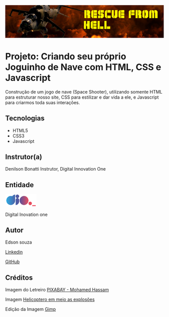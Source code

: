 <img src="./img/letreiro.png">

# Projeto: Criando seu próprio Joguinho de Nave com HTML, CSS e Javascript

Construção de um jogo de nave (Space Shooter), utilizando somente HTML para estruturar nosso site, CSS para estilizar e dar vida a ele, e Javascript para criarmos toda suas interações.
## Tecnologias

* HTML5
* CSS3
* Javascript


## Instrutor(a)

Denilson Bonatti
Instrutor, Digital Innovation One

## Entidade

[<img alt="Logo DIO" width="100px" src="./img/logo-dio.png" />](https://dio.me/sign-up?ref=8EJE9QGVQT)

Digital Inovation one 

## Autor
Edson souza

[Linkedin](https://www.linkedin.com/in/edsonfrs/)

[GitHub](https://github.com/Edsonfrs)

## Créditos

Imagem do Letreiro [PIXABAY - Mohamed Hassam](https://pixabay.com/pt/users/mohamed_hassan-5229782/)

Imagem [Helicoptero em meio as explosões](https://pixabay.com/images/id-3078482/)

Edição da Imagem [Gimp](https://www.gimp.org)


